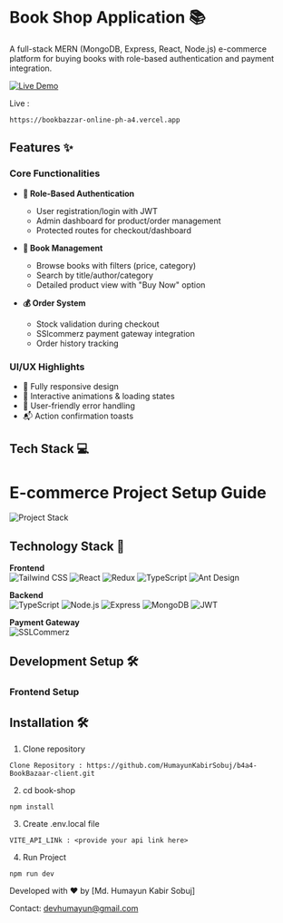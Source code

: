 # Book Shop Application 📚

A full-stack MERN (MongoDB, Express, React, Node.js) e-commerce platform for buying books with role-based authentication and payment integration.

[![Live Demo](https://img.shields.io/badge/Live_Demo-Available-green)](https://bookbazzar-online-ph-a4.vercel.app)

Live : 

```
https://bookbazzar-online-ph-a4.vercel.app
```

## Features ✨

### Core Functionalities

- **🔐 Role-Based Authentication**

  - User registration/login with JWT
  - Admin dashboard for product/order management
  - Protected routes for checkout/dashboard

- **📖 Book Management**

  - Browse books with filters (price, category)
  - Search by title/author/category
  - Detailed product view with "Buy Now" option

- **💰 Order System**
  - Stock validation during checkout
  - SSlcommerz payment gateway integration
  - Order history tracking

### UI/UX Highlights

- 📱 Fully responsive design
- 🎨 Interactive animations & loading states
- 🛑 User-friendly error handling
- 📬 Action confirmation toasts

## Tech Stack 💻

# E-commerce Project Setup Guide

![Project Stack](https://img.shields.io/badge/Full_Stack-Project-blueviolet)

## Technology Stack 🔧

**Frontend**  
![Tailwind CSS](https://img.shields.io/badge/Tailwind_CSS-blueviolet)
![React](https://img.shields.io/badge/React-blue)
![Redux](https://img.shields.io/badge/Redux_Toolkit-red)
![TypeScript](https://img.shields.io/badge/TypeScript-blue)
![Ant Design](https://img.shields.io/badge/Ant_Design-%230072f6)

**Backend**  
![TypeScript](https://img.shields.io/badge/TypeScript-blue)
![Node.js](https://img.shields.io/badge/Node.js-green)
![Express](https://img.shields.io/badge/Express-lightgrey)
![MongoDB](https://img.shields.io/badge/MongoDB-green)
![JWT](https://img.shields.io/badge/JWT-blue)

**Payment Gateway**  
![SSLCommerz](https://img.shields.io/badge/Payment_SSLCommerz-API-orange)

## Development Setup 🛠️

### Frontend Setup

## Installation 🛠️

1. Clone repository

```
Clone Repository : https://github.com/HumayunKabirSobuj/b4a4-BookBazaar-client.git
```

2. cd book-shop

```
npm install
```

3. Create .env.local file

```
VITE_API_LINk : <provide your api link here>
```

4. Run Project

```
npm run dev
```

Developed with ❤️ by [Md. Humayun Kabir Sobuj]

Contact: devhumayun@gmail.com

